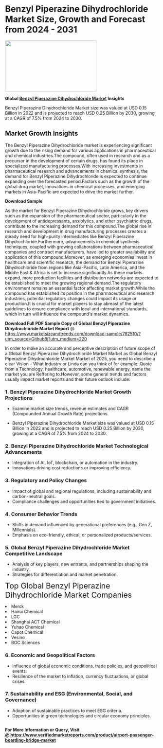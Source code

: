 <H1>Benzyl Piperazine Dihydrochloride Market Size, Growth and Forecast from 2024 - 2031</H1><img class="aligncenter size-medium wp-image-584254" src="https://thirdeyenews.in/wp-content/uploads/2024/09/Global-Market-Research-300x168.jpeg" alt="" width="300" height="168" /><p><strong>Global&nbsp;<a href="https://www.marketsizeandtrends.com/download-sample/782510/?utm_source=Github8j?utm_medium=220">Benzyl Piperazine Dihydrochloride Market</a> Insights</strong></p><p>Benzyl Piperazine Dihydrochloride Market size was valued at USD 0.15 Billion in 2022 and is projected to reach USD 0.25 Billion by 2030, growing at a CAGR of 7.5% from 2024 to 2030.</p><p><h2>Market Growth Insights</h2> <p>The Benzyl Piperazine Dihydrochloride market is experiencing significant growth due to the rising demand for various applications in pharmaceutical and chemical industries.The compound, often used in research and as a precursor in the development of certain drugs, has found its place in specialized manufacturing processes.With increasing investments in pharmaceutical research and advancements in chemical synthesis, the demand for Benzyl Piperazine Dihydrochloride is expected to continue expanding over the forecasted period.Factors such as the growth of the global drug market, innovations in chemical processes, and emerging markets in Asia-Pacific are expected to drive the market further.</p> <p><strong>Download Sample</strong></p> <p>As the market for Benzyl Piperazine Dihydrochloride grows, key drivers such as the expansion of the pharmaceutical sector, particularly in the development of antidepressants, anxiolytics, and other psychiatric drugs, contribute to the increasing demand for this compound.The global rise in research and development in drug manufacturing processes creates a steady need for high-purity intermediates like Benzyl Piperazine Dihydrochloride.Furthermore, advancements in chemical synthesis techniques, coupled with growing collaborations between pharmaceutical companies and contract manufacturers, have led to greater availability and application of this compound.Moreover, as emerging economies invest in healthcare and scientific research, the demand for Benzyl Piperazine Dihydrochloride from regions like Asia-Pacific, Latin America, and the Middle East & Africa is set to increase significantly.As these markets expand, more production facilities and distribution networks are expected to be established to meet the growing regional demand.The regulatory environment remains an essential factor affecting market growth.While the compound has established its position in the pharmaceutical and research industries, potential regulatory changes could impact its usage or production.It is crucial for market players to stay abreast of the latest guidelines to ensure compliance with local and international standards, which in turn will influence the compound's market dynamics.</p> <p><span class=""><strong>Download Full PDF Sample Copy of Global Benzyl Piperazine Dihydrochloride Market Report</strong> @ <a href="https://www.marketsizeandtrends.com/download-sample/782510/?utm_source=Github8j?utm_medium=220" target="_blank">https://www.marketsizeandtrends.com/download-sample/782510/?utm_source=Github8j?utm_medium=220</a></span></p><p>In order to make an accurate and perceptive description of future scope of a Global&nbsp;Benzyl Piperazine Dihydrochloride Market Market as Global&nbsp;Benzyl Piperazine Dihydrochloride Market Market of 2025, you need to describe a clear Vision &ndash; What Industry or Linda can you think of for example: Quote from a Technology, healthcare, automotive, renewable energy, name the market you are Reffering to.However, some general trends and factors usually impact market reports and their future outlook include:</p><h3>1.&nbsp;<strong>Benzyl Piperazine Dihydrochloride Market Growth Projections</strong></h3><ul><li>Examine market size trends, revenue estimates and CAGR (Compounded Annual Growth Rate) projections.</li><li><p>Benzyl Piperazine Dihydrochloride Market size was valued at USD 0.15 Billion in 2022 and is projected to reach USD 0.25 Billion by 2030, growing at a CAGR of 7.5% from 2024 to 2030.</p></li></ul><h3>2.&nbsp;<strong>Benzyl Piperazine Dihydrochloride Market Technological Advancements</strong></h3><ul><li>Integration of AI, IoT, blockchain, or automation in the industry.</li><li>Innovations driving cost reductions or improving efficiency.</li></ul><h3>3.&nbsp;<strong>Regulatory and Policy Changes</strong></h3><ul><li>Impact of global and regional regulations, including sustainability and carbon-neutral goals.</li><li>Compliance challenges and opportunities tied to government initiatives.</li></ul><h3>4.&nbsp;<strong>Consumer Behavior Trends</strong></h3><ul><li>Shifts in demand influenced by generational preferences (e.g., Gen Z, Millennials).</li><li>Emphasis on eco-friendly, ethical, or personalized products/services.</li></ul><h3>5.&nbsp;<strong>Global Benzyl Piperazine Dihydrochloride Market Competitive Landscape</strong></h3><ul><li>Analysis of key players, new entrants, and partnerships shaping the industry.</li><li>Strategies for differentiation and market penetration.</li></ul><p data-pm-slice="1 1 []"><span style="color: inherit; font-family: inherit; font-size: 25px;">Top Global Benzyl Piperazine Dihydrochloride Market Companies</span></p><div class="" data-test-id=""><p><li>Merck</li><li> Hairui Chemical</li><li> LGC</li><li> Shanghai ACT Chemical</li><li> Yuhao Chemical</li><li> Capot Chemical</li><li> Vesino</li><li> BOC Sciences</li></p></div><h3>6.&nbsp;<strong>Economic and Geopolitical Factors</strong></h3><ul><li>Influence of global economic conditions, trade policies, and geopolitical events.</li><li>Resilience of the market to inflation, currency fluctuations, or global crises.</li></ul><h3>7.&nbsp;<strong>Sustainability and ESG (Environmental, Social, and Governance)</strong></h3><ul><li>Adoption of sustainable practices to meet ESG criteria.</li><li>Opportunities in green technologies and circular economy principles.</li></ul><h2><strong style="font-size: 14px;">For More Information or Query, Visit @&nbsp;</strong><a style="background-color: #ffffff; font-size: 14px;" href="https://www.marketsizeandtrends.com/report/benzyl-piperazine-dihydrochloride-market/" target="_blank">https://www.verifiedmarketreports.com/product/airport-passenger-boarding-bridge-market</a></h2>
